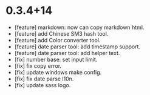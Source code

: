 # 0.3.4+14

* [feature] markdown: now can copy markdown html.
* [feature] add Chinese SM3 hash tool. 
* [feature] add Color converter tool.
* [feature] date parser tool: add timestamp support.
* [feature] date parser tool: add helper text.
* [fix] number base: set input limit.
* [fix] fix copy error.
* [fix] update windows make config.
* [fix] fix date parse l10n.
* [fix] update sass logo.
